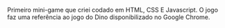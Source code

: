 Primeiro mini-game que criei codado em HTML, CSS E Javascript. O jogo faz uma referência ao jogo do Dino disponibilizado no Google Chrome.
